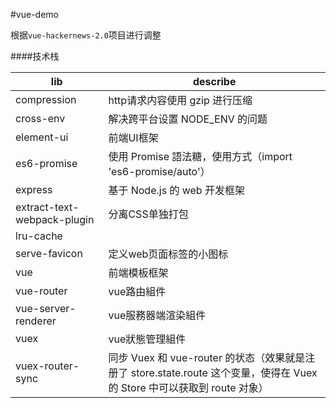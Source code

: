 #vue-demo

根据`vue-hackernews-2.0`项目进行调整

####技术栈

|lib                        |describe|
|---                        |--- |
|compression                |http请求内容使用 gzip 进行压缩|
|cross-env                  |解决跨平台设置 NODE_ENV 的问题|
|element-ui                 |前端UI框架|
|es6-promise                |使用 Promise 語法糖，使用方式（import 'es6-promise/auto'）|
|express                    |基于 Node.js 的 web 开发框架|
|extract-text-webpack-plugin|分离CSS单独打包|
|lru-cache                  | |
|serve-favicon              |定义web页面标签的小图标|
|vue                        |前端模板框架|
|vue-router                 |vue路由組件|
|vue-server-renderer        |vue服務器端渲染組件|
|vuex                       |vue狀態管理組件|
|vuex-router-sync           |同步 Vuex 和 vue-router 的状态（效果就是注册了 store.state.route 这个变量，使得在 Vuex 的 Store 中可以获取到 route 对象）|
